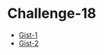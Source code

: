 # Challenge-18

- [Gist-1](https://gist.github.com/kajalchoudhary1003/aa47aac3085f5495219532c435c2f718)
- [Gist-2](https://gist.github.com/kajalchoudhary1003/cec47a8ce6d66a09e9ddf03ebd2597ab)


